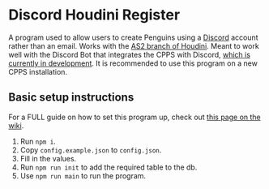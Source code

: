 # Discord Houdini Register
A program used to allow users to create Penguins using a [Discord](https://discordapp.com) account rather than an email. Works with the [AS2 branch of Houdini](https://github.com/Solero/Houdini). Meant to work well with the Discord Bot that integrates the CPPS with Discord, [which is currently in development](https://github.com/PikaDude/Rookie). It is recommended to use this program on a new CPPS installation.

## Basic setup instructions
For a FULL guide on how to set this program up, check out [this page on the wiki](../../wiki/Setup).
1. Run `npm i`.
2. Copy `config.example.json` to `config.json`.
3. Fill in the values.
4. Run `npm run init` to add the required table to the db.
5. Use `npm run main` to run the program.
